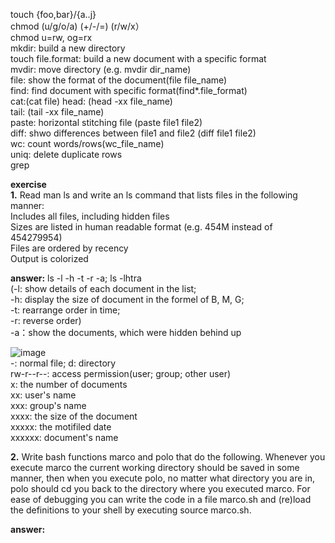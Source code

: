 touch {foo,bar}/{a..j} <br/>
chmod (u/g/o/a) (+/-/=) (r/w/x）<br/>
chmod u=rw, og=rx<br/>
mkdir: build a new directory<br/>
touch file.format: build a new document with a specific format<br/>
mvdir: move directory (e.g. mvdir dir_name)<br/>
file: show the format of the document(file file_name)<br/>
find: find document with specific format(find*.file_format)<br/>
cat:(cat file)<be/>
head: (head -xx file_name)<br/>
tail: (tail -xx file_name)<br/>
paste: horizontal stitching file (paste file1 file2)<br/>
diff: shwo differences between file1 and file2 (diff file1 file2)<br/>
wc: count words/rows(wc_file_name)<br/>
uniq: delete duplicate rows<br/>
grep<br/>

**exercise**<br/>
**1.** 
Read man ls and write an ls command that lists files in the following manner:<br/>
Includes all files, including hidden files<br/>
Sizes are listed in human readable format (e.g. 454M instead of 454279954)<br/>
Files are ordered by recency<br/>
Output is colorized<br/>

**answer:** 
ls -l -h -t -r -a; ls -lhtra<br/>
(-l: show details of each document in the list;<br/>
-h: display the size of document in the formel of B, M, G;<br/>
-t: rearrange order in time;<br/>
-r: reverse order)<br/>
-a：show the documents, which were hidden behind up<br/>

![image](https://github.com/Penny-Zhang/images/blob/main/截屏2020-11-26%20下午3.22.54.png)<br/>
-: normal file; d: directory<br/>
rw-r--r--: access permission(user; group; other user)<br/>
x: the number of documents<br/>
xx: user's name<br/>
xxx: group's name<br/>
xxxx: the size of the document<br/>
xxxxx: the motifiled date<br/>
xxxxxx: document's name <br/>

**2.**
Write bash functions marco and polo that do the following. Whenever you execute marco the current working directory should be saved in some manner, then when you execute polo, no matter what directory you are in, polo should cd you back to the directory where you executed marco. For ease of debugging you can write the code in a file marco.sh and (re)load the definitions to your shell by executing source marco.sh.<br/>

**answer:**





